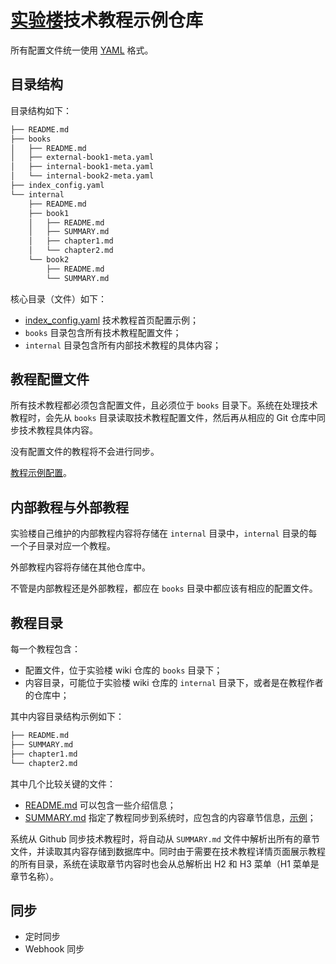 # [实验楼](https://www.shiyanlou.com)技术教程示例仓库

所有配置文件统一使用 [YAML](http://yaml.org/spec/1.2/spec.html) 格式。

## 目录结构

目录结构如下：

```bash
├── README.md
├── books
│   ├── README.md
│   ├── external-book1-meta.yaml
│   ├── internal-book1-meta.yaml
│   └── internal-book2-meta.yaml
├── index_config.yaml
└── internal
    ├── README.md
    ├── book1
    │   ├── README.md
    │   ├── SUMMARY.md
    │   ├── chapter1.md
    │   └── chapter2.md
    └── book2
        ├── README.md
        └── SUMMARY.md
```

核心目录（文件）如下：

* [index_config.yaml](./index_config.yaml) 技术教程首页配置示例；
* `books` 目录包含所有技术教程配置文件；
* `internal` 目录包含所有内部技术教程的具体内容；

## 教程配置文件

所有技术教程都必须包含配置文件，且必须位于 `books` 目录下。系统在处理技术教程时，会先从 `books` 目录读取技术教程配置文件，然后再从相应的 Git 仓库中同步技术教程具体内容。

没有配置文件的教程将不会进行同步。

[教程示例配置](books/internal-book1-meta.yaml)。

## 内部教程与外部教程

实验楼自己维护的内部教程内容将存储在 `internal` 目录中，`internal` 目录的每一个子目录对应一个教程。

外部教程内容将存储在其他仓库中。

不管是内部教程还是外部教程，都应在 `books` 目录中都应该有相应的配置文件。

## 教程目录

每一个教程包含：

* 配置文件，位于实验楼 wiki 仓库的 `books` 目录下；
* 内容目录，可能位于实验楼 wiki 仓库的 `internal` 目录下，或者是在教程作者的仓库中；

其中内容目录结构示例如下：

```bash
├── README.md
├── SUMMARY.md
├── chapter1.md 
└── chapter2.md
```

其中几个比较关键的文件：

* [README.md](internal/book1/README.md) 可以包含一些介绍信息；
* [SUMMARY.md](internal/book1/SUMMARY.md) 指定了教程同步到系统时，应包含的内容章节信息，[示例](./internal/book1/SUMMARY.md)；

系统从 Github 同步技术教程时，将自动从 `SUMMARY.md` 文件中解析出所有的章节文件，并读取其内容存储到数据库中。同时由于需要在技术教程详情页面展示教程的所有目录，系统在读取章节内容时也会从总解析出 H2 和 H3 菜单（H1 菜单是章节名称）。

## 同步

* 定时同步
* Webhook 同步